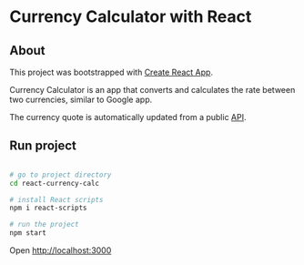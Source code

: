 # Currency Calculator with React

## About

This project was bootstrapped with [Create React App](https://github.com/facebook/create-react-app).

Currency Calculator is an app that converts and calculates the rate between two currencies, similar to Google app.

The currency quote is automatically updated from a public [API](https://economia.awesomeapi.com.br/).

## Run project

```bash

# go to project directory
cd react-currency-calc

# install React scripts
npm i react-scripts

# run the project
npm start
```

Open [http://localhost:3000](http://localhost:3000)